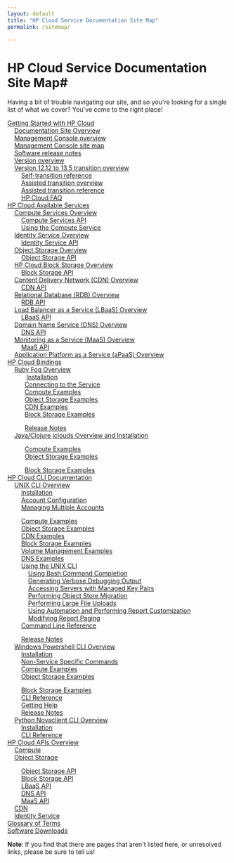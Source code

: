 ```yaml
---
layout: default
title: "HP Cloud Service Documentation Site Map"
permalink: /sitemap/

---
```

# HP Cloud Service Documentation Site Map#

Having a bit of trouble navigating our site, and so you're looking for a single list of what we cover?  You've come to the right place!

[Getting Started with HP Cloud](/)<br>
&nbsp;&nbsp;&nbsp;&nbsp;[Documentation Site Overview](/site-overview)<br>
&nbsp;&nbsp;&nbsp;&nbsp;[Management Console overview](/mc/)<br>
&nbsp;&nbsp;&nbsp;&nbsp;[Management Console site map](/mc/sitemap/)<br>
&nbsp;&nbsp;&nbsp;&nbsp;[Software release notes](/release-notes/)<br>
&nbsp;&nbsp;&nbsp;&nbsp;[Version overview](/version-overview)<br>
&nbsp;&nbsp;&nbsp;&nbsp;[Version 12.12 to 13.5 transition overview](/migration-overview/)<br>
&nbsp;&nbsp;&nbsp;&nbsp;&nbsp;&nbsp;&nbsp;&nbsp;[Self-transition reference](/migration-overview-reference/)<br>
&nbsp;&nbsp;&nbsp;&nbsp;&nbsp;&nbsp;&nbsp;&nbsp;[Assisted transition overview](/migration-details/)<br>
&nbsp;&nbsp;&nbsp;&nbsp;&nbsp;&nbsp;&nbsp;&nbsp;[Assisted transition reference](/migration-details-reference/)<br>
&nbsp;&nbsp;&nbsp;&nbsp;&nbsp;&nbsp;&nbsp;&nbsp;[HP Cloud FAQ](/faq)<br>
[HP Cloud Available Services](/services/)<br> 
&nbsp;&nbsp;&nbsp;&nbsp;[Compute Services Overview](/compute)<br>
&nbsp;&nbsp;&nbsp;&nbsp;&nbsp;&nbsp;&nbsp;&nbsp;[Compute Services API](/api/v13/compute/)<br>
&nbsp;&nbsp;&nbsp;&nbsp;&nbsp;&nbsp;&nbsp;&nbsp;[Using the Compute Service](/compute/using/)<br>
&nbsp;&nbsp;&nbsp;&nbsp;[Identity Service Overview](/identity/)<br>
&nbsp;&nbsp;&nbsp;&nbsp;&nbsp;&nbsp;&nbsp;&nbsp;[Identity Service API](/api/v13/identity/)<br>
&nbsp;&nbsp;&nbsp;&nbsp;[Object Storage Overview](/object-storage/)<br>
&nbsp;&nbsp;&nbsp;&nbsp;&nbsp;&nbsp;&nbsp;&nbsp;[Object Storage API](/api/v13/object-storage/)<br>
&nbsp;&nbsp;&nbsp;&nbsp;[HP Cloud Block Storage Overview](/block-storage/)<br>
&nbsp;&nbsp;&nbsp;&nbsp;&nbsp;&nbsp;&nbsp;&nbsp;[Block Storage API](/api/v13/block-storage/)<br>
&nbsp;&nbsp;&nbsp;&nbsp;[Content Delivery Network (CDN) Overview](/cdn/)<br>
&nbsp;&nbsp;&nbsp;&nbsp;&nbsp;&nbsp;&nbsp;&nbsp;[CDN API](/cdn/api/)<br>
&nbsp;&nbsp;&nbsp;&nbsp;[Relational Database (RDB) Overview](/rdb)<br>
&nbsp;&nbsp;&nbsp;&nbsp;&nbsp;&nbsp;&nbsp;&nbsp;[RDB API](/api/v13/dbaas/)<br>
&nbsp;&nbsp;&nbsp;&nbsp;[Load Balancer as a Service (LBaaS) Overview](/lbaas)<br>
&nbsp;&nbsp;&nbsp;&nbsp;&nbsp;&nbsp;&nbsp;&nbsp;[LBaaS API](/api/lbaas)<br>
&nbsp;&nbsp;&nbsp;&nbsp;[Domain Name Service (DNS) Overview](/dns)<br>
&nbsp;&nbsp;&nbsp;&nbsp;&nbsp;&nbsp;&nbsp;&nbsp;[DNS API](/api/dns)<br>
&nbsp;&nbsp;&nbsp;&nbsp;[Monitoring as a Service (MaaS) Overview](/maas)<br>
&nbsp;&nbsp;&nbsp;&nbsp;&nbsp;&nbsp;&nbsp;&nbsp;[MaaS API](/api/v13/monitoring)<br>
&nbsp;&nbsp;&nbsp;&nbsp;[Application Platform as a Service (aPaaS) Overview](/apaas)<br>
[HP Cloud Bindings](/bindings)<br>
&nbsp;&nbsp;&nbsp;&nbsp;[Ruby Fog Overview](/bindings/fog)<br>
&nbsp;&nbsp;&nbsp;&nbsp;&nbsp;&nbsp;&nbsp;&nbsp;&nbsp;&nbsp;&nbsp;[Installation](/bindings/fog/install)<br>
&nbsp;&nbsp;&nbsp;&nbsp;&nbsp;&nbsp;&nbsp;&nbsp;&nbsp;&nbsp;[Connecting to the Service](/bindings/fog/connect)<br>
&nbsp;&nbsp;&nbsp;&nbsp;&nbsp;&nbsp;&nbsp;&nbsp;&nbsp;&nbsp;[Compute Examples](/bindings/fog/compute)<br>
&nbsp;&nbsp;&nbsp;&nbsp;&nbsp;&nbsp;&nbsp;&nbsp;&nbsp;&nbsp;[Object Storage Examples](/bindings/fog/object-storage)<br>
&nbsp;&nbsp;&nbsp;&nbsp;&nbsp;&nbsp;&nbsp;&nbsp;&nbsp;&nbsp;[CDN Examples](/bindings/fog/cdn)<br>
&nbsp;&nbsp;&nbsp;&nbsp;&nbsp;&nbsp;&nbsp;&nbsp;&nbsp;&nbsp;[Block Storage Examples](/bindings/fog/block-storage)<br>
<!-- &nbsp;&nbsp;&nbsp;&nbsp;&nbsp;&nbsp;&nbsp;&nbsp;&nbsp;&nbsp;[Using the Ruby Fog bindings](/bindings/fog/articles/)<br>
&nbsp;&nbsp;&nbsp;&nbsp;&nbsp;&nbsp;&nbsp;&nbsp;&nbsp;&nbsp;&nbsp;&nbsp;&nbsp;&nbsp;[Using authentication caching](/bindings/fog/articles/authcache)<br> -->
&nbsp;&nbsp;&nbsp;&nbsp;&nbsp;&nbsp;&nbsp;&nbsp;&nbsp;&nbsp;[Release Notes](/bindings/fog/release-notes)<br>
&nbsp;&nbsp;&nbsp;&nbsp;[Java/Clojure jclouds Overview and Installation](/bindings/jclouds)<br>
<!-- &nbsp;&nbsp;&nbsp;&nbsp;&nbsp;&nbsp;&nbsp;&nbsp;&nbsp;&nbsp;[Connecting to the Service](/bindings/jclouds/connecting)<br> -->
&nbsp;&nbsp;&nbsp;&nbsp;&nbsp;&nbsp;&nbsp;&nbsp;&nbsp;&nbsp;[Compute Examples](/bindings/jclouds/compute)<br>
&nbsp;&nbsp;&nbsp;&nbsp;&nbsp;&nbsp;&nbsp;&nbsp;&nbsp;&nbsp;[Object Storage Examples](/bindings/jclouds/object-storage)<br>
<!--&nbsp;&nbsp;&nbsp;&nbsp;&nbsp;&nbsp;&nbsp;&nbsp;&nbsp;&nbsp;[CDN Examples](/bindings/jclouds/cdn)<br>-->
&nbsp;&nbsp;&nbsp;&nbsp;&nbsp;&nbsp;&nbsp;&nbsp;&nbsp;&nbsp;[Block Storage Examples](/bindings/jclouds/block-storage)<br>
[HP Cloud CLI Documentation](/cli)<br>
&nbsp;&nbsp;&nbsp;&nbsp;[UNIX CLI Overview](/cli/unix)<br>
&nbsp;&nbsp;&nbsp;&nbsp;&nbsp;&nbsp;&nbsp;&nbsp;[Installation](/cli/unix/install)<br>
&nbsp;&nbsp;&nbsp;&nbsp;&nbsp;&nbsp;&nbsp;&nbsp;[Account Configuration](/cli/unix/configuration)<br>
&nbsp;&nbsp;&nbsp;&nbsp;&nbsp;&nbsp;&nbsp;&nbsp;[Managing Multiple Accounts](/cli/unix/account-management)<br>
<!--&nbsp;&nbsp;&nbsp;&nbsp;&nbsp;&nbsp;&nbsp;&nbsp;&nbsp;&nbsp;&nbsp;&nbsp;[Account Management](/cli/unix/configuration)<br>-->
&nbsp;&nbsp;&nbsp;&nbsp;&nbsp;&nbsp;&nbsp;&nbsp;[Compute Examples](/cli/unix/compute)<br>
&nbsp;&nbsp;&nbsp;&nbsp;&nbsp;&nbsp;&nbsp;&nbsp;[Object Storage Examples](/cli/unix/object-storage)<br>
&nbsp;&nbsp;&nbsp;&nbsp;&nbsp;&nbsp;&nbsp;&nbsp;[CDN Examples](/cli/unix/cdn)<br>
&nbsp;&nbsp;&nbsp;&nbsp;&nbsp;&nbsp;&nbsp;&nbsp;[Block Storage Examples](/cli/unix/block-storage)<br>
&nbsp;&nbsp;&nbsp;&nbsp;&nbsp;&nbsp;&nbsp;&nbsp;[Volume Management Examples](/block-storage/volume)<br>
&nbsp;&nbsp;&nbsp;&nbsp;&nbsp;&nbsp;&nbsp;&nbsp;[DNS Examples](/cli/unix/dns)<br>
&nbsp;&nbsp;&nbsp;&nbsp;&nbsp;&nbsp;&nbsp;&nbsp;[Using the UNIX CLI](/cli/unix/articles/)<br>
&nbsp;&nbsp;&nbsp;&nbsp;&nbsp;&nbsp;&nbsp;&nbsp;&nbsp;&nbsp;&nbsp;&nbsp;[Using Bash Command Completion](/cli/unix/articles/complete)<br>
&nbsp;&nbsp;&nbsp;&nbsp;&nbsp;&nbsp;&nbsp;&nbsp;&nbsp;&nbsp;&nbsp;&nbsp;[Generating Verbose Debugging Output](/cli/unix/articles/debugging)<br>
&nbsp;&nbsp;&nbsp;&nbsp;&nbsp;&nbsp;&nbsp;&nbsp;&nbsp;&nbsp;&nbsp;&nbsp;[Accessing Servers with Managed Key Pairs](/cli/unix/articles/managedkeypairs)<br>
&nbsp;&nbsp;&nbsp;&nbsp;&nbsp;&nbsp;&nbsp;&nbsp;&nbsp;&nbsp;&nbsp;&nbsp;[Performing Object Store Migration](/cli/unix/articles/migration)<br>
&nbsp;&nbsp;&nbsp;&nbsp;&nbsp;&nbsp;&nbsp;&nbsp;&nbsp;&nbsp;&nbsp;&nbsp;[Performing Large File Uploads](/cli/unix/articles/large)<br>
&nbsp;&nbsp;&nbsp;&nbsp;&nbsp;&nbsp;&nbsp;&nbsp;&nbsp;&nbsp;&nbsp;&nbsp;[Using Automation and Performing Report Customization](/cli/unix/articles/reports)<br>
&nbsp;&nbsp;&nbsp;&nbsp;&nbsp;&nbsp;&nbsp;&nbsp;&nbsp;&nbsp;&nbsp;&nbsp;[Modifying Report Paging](/cli/unix/articles/paging)<br>
&nbsp;&nbsp;&nbsp;&nbsp;&nbsp;&nbsp;&nbsp;&nbsp;[Command Line Reference](/cli/unix/reference)<br>
<!--&nbsp;&nbsp;&nbsp;&nbsp;&nbsp;&nbsp;&nbsp;&nbsp;[Getting Help](/cli/unix/help)<br>-->
&nbsp;&nbsp;&nbsp;&nbsp;&nbsp;&nbsp;&nbsp;&nbsp;[Release Notes](/cli/unix/release-notes)<br>
&nbsp;&nbsp;&nbsp;&nbsp;[Windows Powershell CLI Overview](/cli/windows)<br>
&nbsp;&nbsp;&nbsp;&nbsp;&nbsp;&nbsp;&nbsp;&nbsp;[Installation](/cli/windows/installation)<br>
&nbsp;&nbsp;&nbsp;&nbsp;&nbsp;&nbsp;&nbsp;&nbsp;[Non-Service Specific Commands](/cli/windows/commands)<br>
&nbsp;&nbsp;&nbsp;&nbsp;&nbsp;&nbsp;&nbsp;&nbsp;[Compute Examples](/cli/windows/compute)<br>
&nbsp;&nbsp;&nbsp;&nbsp;&nbsp;&nbsp;&nbsp;&nbsp;[Object Storage Examples](/cli/windows/containers-and-folders)<br>
<!--&nbsp;&nbsp;&nbsp;&nbsp;&nbsp;&nbsp;&nbsp;&nbsp;[CDN Examples](/cli/windows/cdn)<br>-->
&nbsp;&nbsp;&nbsp;&nbsp;&nbsp;&nbsp;&nbsp;&nbsp;[Block Storage Examples](/cli/windows/block-storage)<br>
&nbsp;&nbsp;&nbsp;&nbsp;&nbsp;&nbsp;&nbsp;&nbsp;[CLI Reference](/cli/windows/reference)<br>
&nbsp;&nbsp;&nbsp;&nbsp;&nbsp;&nbsp;&nbsp;&nbsp;[Getting Help](/cli/windows/help)<br>
&nbsp;&nbsp;&nbsp;&nbsp;&nbsp;&nbsp;&nbsp;&nbsp;[Release Notes](/cli/windows/release-notes)<br>
&nbsp;&nbsp;&nbsp;&nbsp;[Python Novaclient CLI Overview](/cli/nova)<br>
&nbsp;&nbsp;&nbsp;&nbsp;&nbsp;&nbsp;&nbsp;&nbsp;[Installation](/cli/nova/install)<br>
&nbsp;&nbsp;&nbsp;&nbsp;&nbsp;&nbsp;&nbsp;&nbsp;[CLI Reference](/cli/nova/reference)<br>
[HP Cloud APIs Overview](/api)<br>
&nbsp;&nbsp;&nbsp;&nbsp;[Compute](/api/v13/compute)<br>
&nbsp;&nbsp;&nbsp;&nbsp;[Object Storage](/object-storage/api)<br>
<!-- &nbsp;&nbsp;&nbsp;&nbsp;[Using Object Storage with cURL](/object-storage/api/curl)<br> -->
&nbsp;&nbsp;&nbsp;&nbsp;&nbsp;&nbsp;&nbsp;&nbsp;[Object Storage API](/api/v13/object-storage/)<br>
&nbsp;&nbsp;&nbsp;&nbsp;&nbsp;&nbsp;&nbsp;&nbsp;[Block Storage API](/api/v13/block-storage/)<br>
&nbsp;&nbsp;&nbsp;&nbsp;&nbsp;&nbsp;&nbsp;&nbsp;[LBaaS API](/api/lbaas)<br>
&nbsp;&nbsp;&nbsp;&nbsp;&nbsp;&nbsp;&nbsp;&nbsp;[DNS API](/api/dns)<br>
&nbsp;&nbsp;&nbsp;&nbsp;&nbsp;&nbsp;&nbsp;&nbsp;[MaaS API](/api/v13/monitoring)<br>
&nbsp;&nbsp;&nbsp;&nbsp;[CDN](api/CDN)<br>
&nbsp;&nbsp;&nbsp;&nbsp;[Identity Service](/api/v13/identity/)<br>
[Glossary of Terms](/glossary)<br>
[Software Downloads](/downloads)<br>

**Note**: If you find that there are pages that aren't listed here, or unresolved links, please be sure to tell us!
